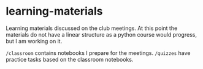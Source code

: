 # learning-materials
Learning materials discussed on the club meetings. At this point the materials do not have a linear structure as a python course would progress, but I am working on it.

`/classroom` contains notebooks I prepare for the meetings.
`/quizzes` have practice tasks based on the classroom notebooks.
